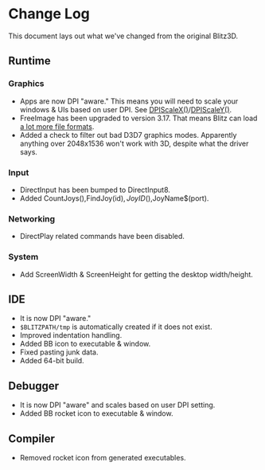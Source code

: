 # Change Log

This document lays out what we've changed from the original Blitz3D.

## Runtime

### Graphics

- Apps are now DPI "aware." This means you will need to scale your windows & UIs based on user DPI. See [DPIScaleX()](https://github.com/kfprimm/blitz3d-ng/blob/master/_release/help/commands/2d_examples/DPIScaleX.bb)/[DPIScaleY()](https://github.com/kfprimm/blitz3d-ng/blob/master/_release/help/commands/2d_examples/DPIScaleX.bb).
- FreeImage has been upgraded to version 3.17. That means Blitz can load [a lot more file formats](http://freeimage.sourceforge.net/features.html).
- Added a check to filter out bad D3D7 graphics modes. Apparently anything over 2048x1536 won't work with 3D, despite what the driver says.

### Input

- DirectInput has been bumped to DirectInput8.
- Added CountJoys(),FindJoy(id$),JoyID$(),JoyName$(port).

### Networking

- DirectPlay related commands have been disabled.

### System

- Add ScreenWidth & ScreenHeight for getting the desktop width/height.

## IDE

- It is now DPI "aware."
- `$BLITZPATH/tmp` is automatically created if it does not exist.
- Improved indentation handling.
- Added BB icon to executable & window.
- Fixed pasting junk data.
- Added 64-bit build.

## Debugger

- It is now DPI "aware" and scales based on user DPI setting.
- Added BB rocket icon to executable & window.

## Compiler

- Removed rocket icon from generated executables.
